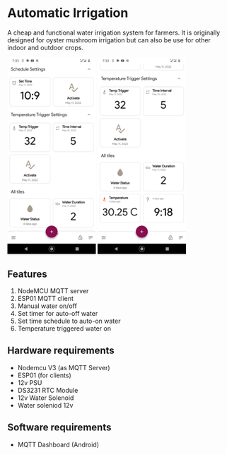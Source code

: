 # Automatic Irrigation
A cheap and functional water irrigation system for farmers. It is originally designed for oyster mushroom irrigation but can also be use for other indoor and outdoor crops.

<img src="images/gui1.png" alt="" width="200">
<img src="images/gui2.png" alt="" width="200">

## Features
1. NodeMCU MQTT server
2. ESP01 MQTT client
3. Manual water on/off
4. Set timer for auto-off water
5. Set time schedule to auto-on water
6. Temperature triggered water on

## Hardware requirements
- Nodemcu V3 (as MQTT Server)
- ESP01 (for clients)
- 12v PSU
- DS3231 RTC Module
- 12v Water Solenoid
- Water soleniod 12v

## Software requirements
- MQTT Dashboard (Android)